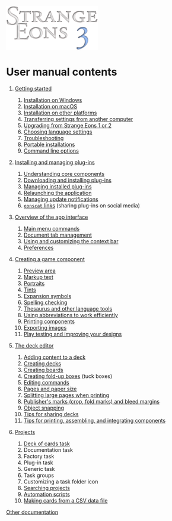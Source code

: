 ![Strange Eons 3](images/se3-header.png)

# User manual contents

1. [Getting started](um-getting-started.md)
   1. [Installation on Windows](um-install-win.md)
   2. [Installation on macOS](um-install-mac.md)
   3. [Installation on other platforms](um-install-other.md)
   4. [Transferring settings from another computer](um-user-folder.md)
   4. [Upgrading from Strange Eons 1 or 2](um-upgrading.md)
   5. [Choosing language settings](um-language-settings.md)
   7. [Troubleshooting](um-troubleshooting.md)
   8. [Portable installations](um-portable-install.md)
   7. [Command line options](um-command-line-options.md)

2. [Installing and managing plug-ins](um-installing-managing-plugins.md)
   1. [Understanding core components](um-core-components.md)
   2. [Downloading and installing plug-ins](um-plugin-catalogue.md)
   3. [Managing installed plug-ins](um-plugin-manager.md)
   4. [Relaunching the application](um-relaunching.md)
   4. [Managing update notifications](um-update-notifications.md)
   5. [`eonscat` links](um-eonscat-links.md) (sharing plug-ins on social media)

3. [Overview of the app interface](um-overview.md)
   1. [Main menu commands](um-menu-bar.md)
   2. [Document tab management](um-document-tabs.md)
   3. [Using and customizing the context bar](um-context-bar.md)
   4. [Preferences](um-preferences.md)

4. [Creating a game component](um-game-components.md)
   1. [Preview area](um-preview-area.md)
   2. [Markup text](um-markup-text.md)
   3. [Portraits](um-portraits.md)
   4. [Tints](um-tints.md)
   7. [Expansion symbols](um-expansions.md)
   8. [Spelling checking](um-spelling.md)
   9. [Thesaurus and other language tools](um-thesaurus.md)
   8. [Using abbreviations to work efficiently](um-abbreviations.md)
   9. [Printing components](um-print.md)
   10. [Exporting images](um-export.md)
   9. [Play testing and improving your designs](um-play-testing.md)

5. [The deck editor](um-deck-editor.md)
   1. [Adding content to a deck](um-deck-adding-content)
   2. [Creating decks](um-deck-decks.md)
   3. [Creating boards](um-deck-boards.md)
   4. [Creating fold-up boxes](um-deck-boxes.md) (tuck boxes)
   2. [Editing commands](um-deck-commands.md)
   3. [Pages and paper size](um-deck-pages.md)
   4. [Splitting large pages when printing](um-deck-page-split.md)
   5. [Publisher's marks (crop, fold marks) and bleed margins](um-deck-pubmarks.md)
   9. [Object snapping](um-deck-snap.md)
   8. [Tips for sharing decks](um-deck-share-tips.md)
   9. [Tips for printing, assembling, and integrating components](um-deck-print-tips.md)

6. [Projects](um-projects.md)
   1. [Deck of cards task](um-proj-deck-task.md)
   2. Documentation task
   3. Factory task
   4. Plug-in task
   5. Generic task
   6. Task groups
   2. Customizing a task folder icon
   3. [Searching projects](um-proj-search.md)
   4. [Automation scripts](um-proj-automation.md)
   5. [Making cards from a CSV data file](um-proj-csv-factory.md)

[Other documentation](index.md)